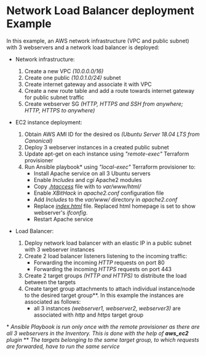 # Network Load Balancer deployment Example
In this example, an AWS network infrastructure (VPC and public subnet) with 3 webservers and a network load balancer is deployed:

- Network infrastructure:
    1. Create a new VPC *(10.0.0.0/16)*
    2. Create one public *(10.0.1.0/24)* subnet
    3. Create internet gateway and associate it with VPC
    4. Create a new route table and add a route towards internet gateway for public subnet traffic
    5. Create webserver SG *(HTTP, HTTPS and SSH from anywhere; HTTP, HTTPS to anywhere)*

- EC2 instance deployment:
    1. Obtain AWS AMI ID for the desired os *(Ubuntu Server 18.04 LTS from Canonical)*
    2. Deploy 3 webserver instances in a created public subnet
    3. Update apt-get on each instance using *"remote-exec"* Terraform provisioner
    4. Run Ansible playbook* using *"local-exec"* Terraform provisioner to:
        - Install Apache service on all 3 Ubuntu servers
        - Enable *Includes* and *cgi* Apache2 modules
        - Copy [*.htaccess*](https://github.com/MihaMarkocic/cloudservices/blob/master/AWS/load_balancer/webserver/.htaccess) file with to *var/www/html/*
        - Enable *XBitHack* in *apache2.conf* configuration file
        - Add *Includes* to the *var/www/* directory in *apache2.conf*
        - Replace [*index.html*](https://github.com/MihaMarkocic/cloudservices/blob/master/AWS/load_balancer/webserver/index.html) file. Replaced html homepage is set to show webserver's *ifconfig*.
        - Restart Apache service
        

- Load Balancer:
    1. Deploy network load balancer with an elastic IP in a public subnet with 3 webserver instances
    2. Create 2 load balancer listeners listening to the incoming traffic:
        - Forwarding the incoming *HTTP* requests on port 80
        - Forwarding the incoming *HTTPS* requests on port 443
    3. Create 2 target groups *(HTTP and HTTPS)* to distribute the load between the targets
    4. Create target group attachments to attach individual instance/node to the desired target group**. In this example the instances are associated as follows:
        - all 3 instances *(webserver1, webserver2, webserver3)* are associated with *http* and *https* target group  

\*  *Ansible Playbook is run only once with the remote provisioner as there are all 3 webservers in the Inventory. This is done with the help of **aws_ec2** plugin*
\** *The targets belonging to the same target group, to which requests are forwarded, have to run the same service*


